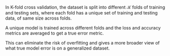 In K-fold cross validation, the dataset is split into different $\mathcal{K}$ folds of training and testing sets, where each fold has a unique set of training and testing data, of same size across folds.

A unique model is trained across different folds and the loss and accuracy metrics are averaged to get a true error metric.

This can eliminate the risk of overfitting and gives a more broader view of what true model error is on a generalized dataset.


